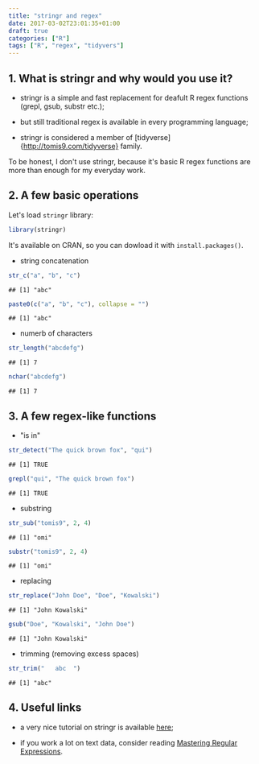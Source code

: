 ```yaml
---
title: "stringr and regex"
date: 2017-03-02T23:01:35+01:00
draft: true
categories: ["R"]
tags: ["R", "regex", "tidyvers"]
---
```







## 1. What is stringr and why would you use it?

* stringr is a simple and fast replacement for deafult R regex functions (grepl, gsub, substr etc.);

* but still traditional regex is available in every programming language;

* stringr is considered a member of [tidyverse]{http://tomis9.com/tidyverse} family.

To be honest, I don't use stringr, because it's basic R regex functions are more than enough for my everyday work.

## 2. A few basic operations

Let's load `stringr` library:

```r
library(stringr)
```

It's available on CRAN, so you can dowload it with `install.packages()`.

* string concatenation

```r
str_c("a", "b", "c")
```

```
## [1] "abc"
```

```r
paste0(c("a", "b", "c"), collapse = "")
```

```
## [1] "abc"
```

* numerb of characters

```r
str_length("abcdefg")
```

```
## [1] 7
```

```r
nchar("abcdefg")
```

```
## [1] 7
```

## 3. A few regex-like functions

* "is in"

```r
str_detect("The quick brown fox", "qui")
```

```
## [1] TRUE
```

```r
grepl("qui", "The quick brown fox")
```

```
## [1] TRUE
```

* substring

```r
str_sub("tomis9", 2, 4)
```

```
## [1] "omi"
```

```r
substr("tomis9", 2, 4)
```

```
## [1] "omi"
```

* replacing

```r
str_replace("John Doe", "Doe", "Kowalski")
```

```
## [1] "John Kowalski"
```

```r
gsub("Doe", "Kowalski", "John Doe")
```

```
## [1] "John Kowalski"
```

* trimming (removing excess spaces)

```r
str_trim("   abc  ")
```

```
## [1] "abc"
```

## 4. Useful links

* a very nice tutorial on stringr is available [here](https://cran.r-project.org/web/packages/stringr/vignettes/stringr.html);

* if you work a lot on text data, consider reading [Mastering Regular Expressions](http://shop.oreilly.com/product/9780596528126.do).
